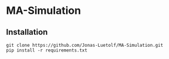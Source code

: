 # MA-Simulation
## Installation
```
git clone https://github.com/Jonas-Luetolf/MA-Simulation.git
pip install -r requirements.txt
```
